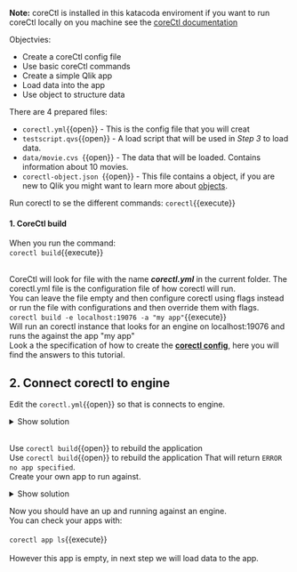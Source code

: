 **Note:** coreCtl is installed in this katacoda enviroment if you want to run coreCtl locally on you machine see the [coreCtl documentation](https://github.com/qlik-oss/corectl)

Objectvies:
* Create a coreCtl config file
* Use basic coreCtl commands
* Create a simple Qlik app
* Load data into the app
* Use object to structure data

There are 4 prepared files:
* `corectl.yml`{{open}} - This is the config file that you will creat
* `testscript.qvs`{{open}} - A load script that will be used in *Step 3* to load data. 
* `data/movie.cvs `{{open}} - The data that will be loaded. Contains information about 10 movies.
* `corectl-object.json `{{open}} - This file contains a object, if you are new to Qlik you might want to learn more about [objects](http://help.qlik.com/en-US/sense-developer/June2019/SubSystems/Platform/Content/Sense_PlatformOverview/Concepts/GenericObject.htm).

Run corectl to se the different commands: 
`corectl`{{execute}}

#### 1. CoreCtl build
When you run the command: <br> `corectl build`{{execute}} <br> <br>

CoreCtl will look for file with the name ***corectl.yml*** in the current folder. The corectl.yml file is the configuration file of how corectl will run. <br> You can leave the file empty and then configure corectl using flags instead or run the file with configurations and then override them with flags. 
<br>`corectl build -e localhost:19076 -a "my app"`{{execute}} <br>
Will run an corectl instance that looks for an engine on localhost:19076 and runs the against the app "my app"
<br>
Look a the specification of how to create the [**corectl config**](https://github.com/qlik-oss/corectl/blob/master/docs/corectl_config.md), here you will find the answers to this tutorial. 

## 2. Connect corectl to engine

Edit the `corectl.yml`{{open}} so that is connects to engine.

<details> <summary>Show solution</summary>
<p> 
<pre class="file" data-target="clipboard">engine: localhost:19076 # URL and port to running Qlik Associative Engine instance
</pre>
</p>
</details>  
<br>

 Use `corectl build`{{open}} to rebuild the application 
 <br>
 Use `corectl build`{{open}} to rebuild the application 
 That will return `ERROR no app specified`.
 <br>
 Create your own app to run against.

 <details> <summary>Show solution</summary>
 <p> 
<pre class="file" data-target="clipboard">engine: localhost:19076 # URL and port to running Qlik Associative Engine instance
app: /testapp.qvf   # App name that the tool should open a session against.
</pre>
</p>
This can also be done using a flag:
<br>

`corectl build -a "my app"`{{execute}}
</details>  


Now you should have an up and running against an engine. <br>
You can check your apps with: <br> <br>
`corectl app ls`{{execute}}
<br>
<br>
However this app is empty, in next step we will load data to the app.

